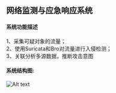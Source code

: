 ## 网络监测与应急响应系统
#### 系统功能描述
1、采集可疑对象的流量；<br>
2、使用Suricata和Bro对流量进行入侵检测；<br>
3、关联分析多源数据，推断攻击意图<br>
#### 系统结构图:
![Alt text](https://github.com/ffzhello/forensictask/raw/master/pics/pic.png)
